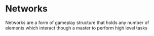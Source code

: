 # Networks
Networks are a form of gameplay structure that holds any number of
elements which interact though a master to perform high level tasks